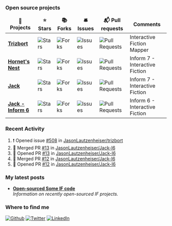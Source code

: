 <h3>Open source projects</h3>
<table>
  <thead align="center">
    <tr border: none;>
      <td><b>🎁 Projects</b></td>
      <td><b>⭐ Stars</b></td>
      <td><b>📚 Forks</b></td>
      <td><b>🛎 Issues</b></td>
      <td><b>📬 Pull requests</b></td>
      <td><b>Comments</b></td>
    </tr>
  </thead>
  <tbody>
    <tr>
      <td><a href="https://github.com/jasonlautzenheiser/trizbort"><b>Trizbort</b></a></td>
      <td><img alt="Stars" src="https://img.shields.io/github/stars/jasonlautzenheiser/trizbort?style=flat-square&labelColor=343b41"/></td>
      <td><img alt="Forks" src="https://img.shields.io/github/forks/jasonlautzenheiser/trizbort?style=flat-square&labelColor=343b41"/></td>
      <td><img alt="Issues" src="https://img.shields.io/github/issues/jasonlautzenheiser/trizbort?style=flat-square&labelColor=343b41"/></td>
      <td><img alt="Pull Requests" src="https://img.shields.io/github/issues-pr/jasonlautzenheiser/trizbort?style=flat-square&labelColor=343b41"/></td>
      <td>Interactive Fiction Mapper</td>
    </tr>
    <tr>
      <td><a href="https://github.com/jasonlautzenheiser/hornets-nest"><b>Hornet's Nest</b></a></td>
      <td><img alt="Stars" src="https://img.shields.io/github/stars/jasonlautzenheiser/hornets-nest?style=flat-square&labelColor=343b41"/></td>
      <td><img alt="Forks" src="https://img.shields.io/github/forks/jasonlautzenheiser/hornets-nest?style=flat-square&labelColor=343b41"/></td>
      <td><img alt="Issues" src="https://img.shields.io/github/issues/jasonlautzenheiser/hornets-nest?style=flat-square&labelColor=343b41"/></td>
      <td><img alt="Pull Requests" src="https://img.shields.io/github/issues-pr/jasonlautzenheiser/hornets-nest?style=flat-square&labelColor=343b41"/></td>
      <td>Inform 7 - Interactive Fiction</td>
    </tr>	
    <tr>
      <td><a href="https://github.com/jasonlautzenheiser/jack"><b>Jack</b></a></td>
      <td><img alt="Stars" src="https://img.shields.io/github/stars/jasonlautzenheiser/jack?style=flat-square&labelColor=343b41"/></td>
      <td><img alt="Forks" src="https://img.shields.io/github/forks/jasonlautzenheiser/jack?style=flat-square&labelColor=343b41"/></td>
      <td><img alt="Issues" src="https://img.shields.io/github/issues/jasonlautzenheiser/jack?style=flat-square&labelColor=343b41"/></td>
      <td><img alt="Pull Requests" src="https://img.shields.io/github/issues-pr/jasonlautzenheiser/jack?style=flat-square&labelColor=343b41"/></td>
      <td>Inform 7 - Interactive Fiction</td>      
    </tr>
    <tr>
      <td><a href="https://github.com/jasonlautzenheiser/jack-i6"><b>Jack - Inform 6</b></a></td>
      <td><img alt="Stars" src="https://img.shields.io/github/stars/jasonlautzenheiser/jack-i6?style=flat-square&labelColor=343b41"/></td>
      <td><img alt="Forks" src="https://img.shields.io/github/forks/jasonlautzenheiser/jack-i6?style=flat-square&labelColor=343b41"/></td>
      <td><img alt="Issues" src="https://img.shields.io/github/issues/jasonlautzenheiser/jack-i6?style=flat-square&labelColor=343b41"/></td>
      <td><img alt="Pull Requests" src="https://img.shields.io/github/issues-pr/jasonlautzenheiser/jack-i6?style=flat-square&labelColor=343b41"/></td>
      <td>Inform 6 - Interactive Fiction</td>      
    </tr>	      
  </tbody>
</table>

### Recent Activity
<!--START_SECTION:activity-->
1. ❗️ Opened issue [#508](https://github.com/JasonLautzenheiser/trizbort/issues/508) in [JasonLautzenheiser/trizbort](https://github.com/JasonLautzenheiser/trizbort)
2. 🎉 Merged PR [#13](https://github.com/JasonLautzenheiser/Jack-I6/pull/13) in [JasonLautzenheiser/Jack-I6](https://github.com/JasonLautzenheiser/Jack-I6)
3. 💪 Opened PR [#13](https://github.com/JasonLautzenheiser/Jack-I6/pull/13) in [JasonLautzenheiser/Jack-I6](https://github.com/JasonLautzenheiser/Jack-I6)
4. 🎉 Merged PR [#12](https://github.com/JasonLautzenheiser/Jack-I6/pull/12) in [JasonLautzenheiser/Jack-I6](https://github.com/JasonLautzenheiser/Jack-I6)
5. 💪 Opened PR [#12](https://github.com/JasonLautzenheiser/Jack-I6/pull/12) in [JasonLautzenheiser/Jack-I6](https://github.com/JasonLautzenheiser/Jack-I6)
<!--END_SECTION:activity-->


<h3>My latest posts</h3>
<ul>
  <li><a href="https://lautzofif.wordpress.com/2020/08/19/open-sourced-some-if-code/"><b>Open-sourced Some IF code</b></a><br/><i>Information on recently open-sourced IF projects.</i></li>
  
</ul>

<h3>Where to find me</h3>
<p><a href="https://github.com/jasonlautzenheiser" target="_blank"><img alt="Github" src="https://img.shields.io/badge/GitHub-%2312100E.svg?&style=for-the-badge&logo=Github&logoColor=white" /></a> <a href="https://twitter.com/lautzenheiser" target="_blank"><img alt="Twitter" src="https://img.shields.io/badge/twitter-%231DA1F2.svg?&style=for-the-badge&logo=twitter&logoColor=white" /></a> <a href="https://www.linkedin.com/in/jasonlautzenheiser/" target="_blank"><img alt="LinkedIn" src="https://img.shields.io/badge/linkedin-%230077B5.svg?&style=for-the-badge&logo=linkedin&logoColor=white" /></a> </p>
